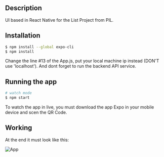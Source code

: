 ## Description

UI based in React Native for the List Project from PIL.

## Installation

```bash
$ npm install --global expo-cli
$ npm install
```

Change the line #13 of the App.js, put your local machine ip instead (DON'T use 'localhost').
And dont forget to run the backend API service.

## Running the app

```bash
# watch mode
$ npm start
```

To watch the app in live, you must download the app Expo in your mobile device and scen the QR Code.

## Working

At the end it must look like this:

![App](https://i.ibb.co/BrcDXDS/appPil.jpg)

